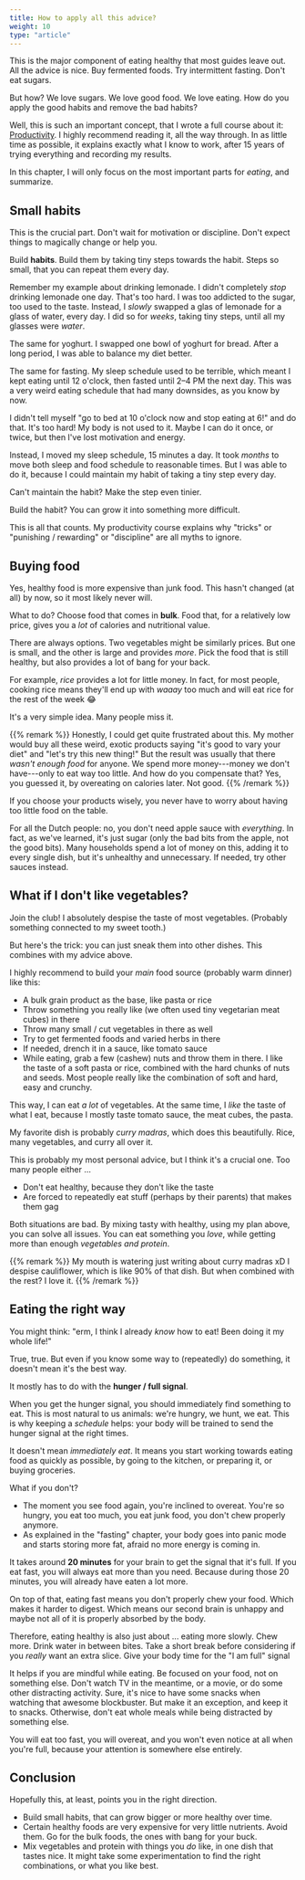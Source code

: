 ```yaml
---
title: How to apply all this advice?
weight: 10
type: "article"
---
```


This is the major component of eating healthy that most guides leave out. All the advice is nice. Buy fermented foods. Try intermittent fasting. Don't eat sugars.

But how? We love sugars. We love good food. We love eating. How do you apply the good habits and remove the bad habits?

Well, this is such an important concept, that I wrote a full course about it: [Productivity](../../../productivity/). I highly recommend reading it, all the way through. In as little time as possible, it explains exactly what I know to work, after 15 years of trying everything and recording my results.

In this chapter, I will only focus on the most important parts for _eating_, and summarize.

## Small habits

This is the crucial part. Don't wait for motivation or discipline. Don't expect things to magically change or help you.

Build **habits**. Build them by taking tiny steps towards the habit. Steps so small, that you can repeat them every day.

Remember my example about drinking lemonade. I didn't completely _stop_ drinking lemonade one day. That's too hard. I was too addicted to the sugar, too used to the taste. Instead, I _slowly_ swapped a glas of lemonade for a glass of water, every day. I did so for _weeks_, taking tiny steps, until all my glasses were _water_.

The same for yoghurt. I swapped one bowl of yoghurt for bread. After a long period, I was able to balance my diet better.

The same for fasting. My sleep schedule used to be terrible, which meant I kept eating until 12 o'clock, then fasted until 2&ndash;4 PM the next day. This was a very weird eating schedule that had many downsides, as you know by now.

I didn't tell myself "go to bed at 10 o'clock now and stop eating at 6!" and do that. It's too hard! My body is not used to it. Maybe I can do it once, or twice, but then I've lost motivation and energy.

Instead, I moved my sleep schedule, 15 minutes a day. It took _months_ to move both sleep and food schedule to reasonable times. But I was able to do it, because I could maintain my habit of taking a tiny step every day.

Can't maintain the habit? Make the step even tinier.

Build the habit? You can grow it into something more difficult.

This is all that counts. My productivity course explains why "tricks" or "punishing / rewarding" or "discipline" are all myths to ignore.

## Buying food

Yes, healthy food is more expensive than junk food. This hasn't changed (at all) by now, so it most likely never will.

What to do? Choose food that comes in **bulk**. Food that, for a relatively low price, gives you a *lot* of calories and nutritional value.

There are always options. Two vegetables might be similarly prices. But one is small, and the other is large and provides _more_. Pick the food that is still healthy, but also provides a lot of bang for your back.

For example, _rice_ provides a lot for little money. In fact, for most people, cooking rice means they'll end up with _waaay_ too much and will eat rice for the rest of the week 😂

It's a very simple idea. Many people miss it.

{{% remark %}}
Honestly, I could get quite frustrated about this. My mother would buy all these weird, exotic products saying "it's good to vary your diet" and "let's try this new thing!" But the result was usually that there _wasn't enough food_ for anyone. We spend more money---money we don't have---only to eat way too little. And how do you compensate that? Yes, you guessed it, by overeating on calories later. Not good.
{{% /remark %}}

If you choose your products wisely, you never have to worry about having too little food on the table.

For all the Dutch people: no, you don't need apple sauce with _everything_. In fact, as we've learned, it's just sugar (only the bad bits from the apple, not the good bits). Many households spend a lot of money on this, adding it to every single dish, but it's unhealthy and unnecessary. If needed, try other sauces instead.

## What if I don't like vegetables?

Join the club! I absolutely despise the taste of most vegetables. (Probably something connected to my sweet tooth.)

But here's the trick: you can just sneak them into other dishes. This combines with my advice above. 

I highly recommend to build your _main_ food source (probably warm dinner) like this:

* A bulk grain product as the base, like pasta or rice
* Throw something you really like (we often used tiny vegetarian meat cubes) in there
* Throw many small / cut vegetables in there as well
* Try to get fermented foods and varied herbs in there
* If needed, drench it in a sauce, like tomato sauce
* While eating, grab a few (cashew) nuts and throw them in there. I like the taste of a soft pasta or rice, combined with the hard chunks of nuts and seeds. Most people really like the combination of soft and hard, easy and crunchy.

This way, I can eat _a lot_ of vegetables. At the same time, I _like_ the taste of what I eat, because I mostly taste tomato sauce, the meat cubes, the pasta.

My favorite dish is probably _curry madras_, which does this beautifully. Rice, many vegetables, and curry all over it.

This is probably my most personal advice, but I think it's a crucial one. Too many people either ...

* Don't eat healthy, because they don't like the taste
* Are forced to repeatedly eat stuff (perhaps by their parents) that makes them gag

Both situations are bad. By mixing tasty with healthy, using my plan above, you can solve all issues. You can eat something you _love_, while getting more than enough _vegetables and protein_.

{{% remark %}}
My mouth is watering just writing about curry madras xD I despise cauliflower, which is like 90% of that dish. But when combined with the rest? I love it.
{{% /remark %}}

## Eating the right way

You might think: "erm, I think I already _know_ how to eat! Been doing it my whole life!"

True, true. But even if you know some way to (repeatedly) do something, it doesn't mean it's the best way.

It mostly has to do with the **hunger / full signal**.

When you get the hunger signal, you should immediately find something to eat. This is most natural to us animals: we're hungry, we hunt, we eat. This is why keeping a _schedule_ helps: your body will be trained to send the hunger signal at the right times. 

It doesn't mean _immediately eat_. It means you start working towards eating food as quickly as possible, by going to the kitchen, or preparing it, or buying groceries.

What if you don't?

* The moment you see food again, you're inclined to overeat. You're so hungry, you eat too much, you eat junk food, you don't chew properly anymore.
* As explained in the "fasting" chapter, your body goes into panic mode and starts storing more fat, afraid no more energy is coming in.

It takes around **20 minutes** for your brain to get the signal that it's full. If you eat fast, you will always eat more than you need. Because during those 20 minutes, you will already have eaten a lot more.

On top of that, eating fast means you don't properly chew your food. Which makes it harder to digest. Which means our second brain is unhappy and maybe not all of it is properly absorbed by the body.

Therefore, eating healthy is also just about ... eating more slowly. Chew more. Drink water in between bites. Take a short break before considering if you _really_ want an extra slice. Give your body time for the "I am full" signal

It helps if you are mindful while eating. Be focused on your food, not on something else. Don't watch TV in the meantime, or a movie, or do some other distracting activity. Sure, it's nice to have some snacks when watching that awesome blockbuster. But make it an exception, and keep it to snacks. Otherwise, don't eat whole meals while being distracted by something else.

You will eat too fast, you will overeat, and you won't even notice at all when you're full, because your attention is somewhere else entirely.

## Conclusion

Hopefully this, at least, points you in the right direction. 

* Build small habits, that can grow bigger or more healthy over time.
* Certain healthy foods are very expensive for very little nutrients. Avoid them. Go for the bulk foods, the ones with bang for your buck.
* Mix vegetables and protein with things you _do_ like, in one dish that tastes nice. It might take some experimentation to find the right combinations, or what you like best.